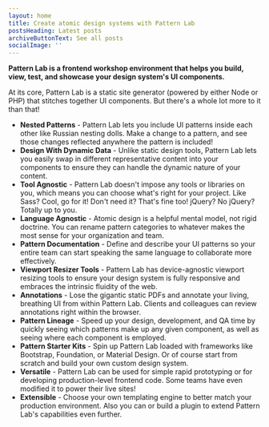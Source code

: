 ```yaml
---
layout: home
title: Create atomic design systems with Pattern Lab
postsHeading: Latest posts
archiveButtonText: See all posts
socialImage: ''
---
```


**Pattern Lab is a frontend workshop environment that helps you build, view, test, and showcase your design system's UI components.**

At its core, Pattern Lab is a static site generator (powered by either Node or PHP) that stitches together UI components. But there's a whole lot more to it than that!

-   **Nested Patterns** - Pattern Lab lets you include UI patterns inside each other like Russian nesting dolls. Make a change to a pattern, and see those changes reflected anywhere the pattern is included!
-   **Design With Dynamic Data** - Unlike static design tools, Pattern Lab lets you easily swap in different representative content into your components to ensure they can handle the dynamic nature of your content.
-   **Tool Agnostic** - Pattern Lab doesn't impose any tools or libraries on you, which means you can choose what's right for your project. Like Sass? Cool, go for it! Don't need it? That's fine too! jQuery? No jQuery? Totally up to you.
-   **Language Agnostic** - Atomic design is a helpful mental model, not rigid doctrine. You can rename pattern categories to whatever makes the most sense for your organization and team.
-   **Pattern Documentation** - Define and describe your UI patterns so your entire team can start speaking the same language to collaborate more effectively.
-   **Viewport Resizer Tools** - Pattern Lab has device-agnostic viewport resizing tools to ensure your design system is fully responsive and embraces the intrinsic fluidity of the web.
-   **Annotations** - Lose the gigantic static PDFs and annotate your living, breathing UI from within Pattern Lab. Clients and colleagues can review annotations right within the browser.
-   **Pattern Lineage** - Speed up your design, development, and QA time by quickly seeing which patterns make up any given component, as well as seeing where each component is employed.
-   **Pattern Starter Kits** - Spin up Pattern Lab loaded with frameworks like Bootstrap, Foundation, or Material Design. Or of course start from scratch and build your own custom design system.
-   **Versatile** - Pattern Lab can be used for simple rapid prototyping or for developing production-level frontend code. Some teams have even modified it to power their live sites!
-   **Extensible** - Choose your own templating engine to better match your production environment. Also you can or build a plugin to extend Pattern Lab's capabilities even further.
